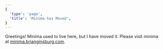 ```yaml
---
{
  'type': 'page',
  'title': 'Minima has Moved',
}
---
```


Greetings! Minima used to live here, but I have moved it. Please visit minima at [minima.brianginsburg.com](https://minima.brianginsburg.com).

